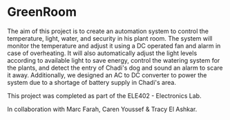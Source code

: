 # GreenRoom

The aim of this project is to create an automation system to control the temperature, light, water, and security in his plant room. The system will monitor the temperature and adjust it using a DC operated fan and alarm in case of overheating. It will also automatically adjust the light levels according to available light to save energy, control the watering system for the plants, and detect the entry of Chadi's dog and sound an alarm to scare it away. Additionally, we designed an AC to DC converter to power the system due to a shortage of battery supply in Chadi's area. 

This project was completed as part of the ELE402 - Electronics Lab. 

In collaboration with Marc Farah, Caren Youssef & Tracy El Ashkar. 
